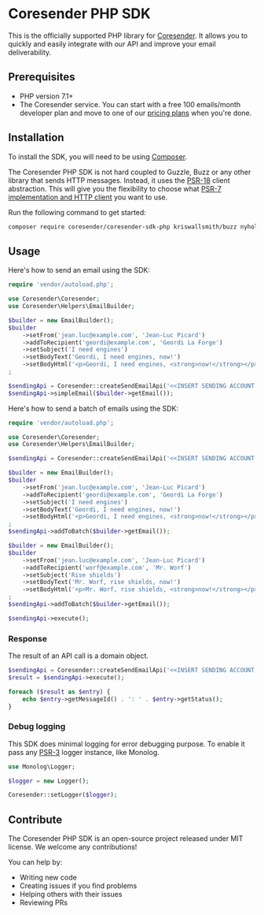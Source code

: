 # Coresender PHP SDK

This is the officially supported PHP library for [Coresender](https://coresender.com). It allows you to quickly and easily integrate with our API and improve your email deliverability.

## Prerequisites

* PHP version 7.1+
* The Coresender service. You can start with a free 100 emails/month developer plan and move to one of our [pricing plans](https://coresender.com/pricing) when you're done.

## Installation

To install the SDK, you will need to be using [Composer](http://getcomposer.org/).

The Coresender PHP SDK is not hard coupled to Guzzle, Buzz or any other library that sends
HTTP messages. Instead, it uses the [PSR-18](https://www.php-fig.org/psr/psr-18/) client abstraction.
This will give you the flexibility to choose what
[PSR-7 implementation and HTTP client](https://packagist.org/providers/php-http/client-implementation)
you want to use. 

Run the following command to get started: 

```bash
composer require coresender/coresender-sdk-php kriswallsmith/buzz nyholm/psr7
```

## Usage

Here's how to send an email using the SDK:

```php
require 'vendor/autoload.php';

use Coresender\Coresender;
use Coresender\Helpers\EmailBuilder;

$builder = new EmailBuilder();
$builder
    ->setFrom('jean.luc@example.com', 'Jean-Luc Picard')
    ->addToRecipient('geordi@example.com', 'Geordi La Forge')
    ->setSubject('I need engines')
    ->setBodyText('Geordi, I need engines, now!')
    ->setBodyHtml('<p>Geordi, I need engines, <strong>now!</strong></p>')
;

$sendingApi = Coresender::createSendEmailApi('<<INSERT SENDING ACCOUNT ID>>', '<<INSERT SENDING ACCOUNT API KEY>>');
$sendingApi->simpleEmail($builder->getEmail());
```

Here's how to send a batch of emails using the SDK:

```php
require 'vendor/autoload.php';

use Coresender\Coresender;
use Coresender\Helpers\EmailBuilder;

$sendingApi = Coresender::createSendEmailApi('<<INSERT SENDING ACCOUNT ID>>', '<<INSERT SENDING ACCOUNT API KEY>>');

$builder = new EmailBuilder();
$builder
    ->setFrom('jean.luc@example.com', 'Jean-Luc Picard')
    ->addToRecipient('geordi@example.com', 'Geordi La Forge')
    ->setSubject('I need engines')
    ->setBodyText('Geordi, I need engines, now!')
    ->setBodyHtml('<p>Geordi, I need engines, <strong>now!</strong></p>')
;
$sendingApi->addToBatch($builder->getEmail());

$builder = new EmailBuilder();
$builder
    ->setFrom('jean.luc@example.com', 'Jean-Luc Picard')
    ->addToRecipient('worf@example.com', 'Mr. Worf')
    ->setSubject('Rise shields')
    ->setBodyText('Mr. Worf, rise shields, now!')
    ->setBodyHtml('<p>Mr. Worf, rise shields, <strong>now!</strong></p>')
;
$sendingApi->addToBatch($builder->getEmail());

$sendingApi->execute();
```

### Response

The result of an API call is a domain object.

```php
$sendingApi = Coresender::createSendEmailApi('<<INSERT SENDING ACCOUNT ID>>', '<<INSERT SENDING ACCOUNT API KEY>>');
$result = $sendingApi->execute();

foreach ($result as $entry) {
    echo $entry->getMessageId() . ': ' . $entry->getStatus();
}
```

### Debug logging

This SDK does minimal logging for error debugging purpose. To enable it pass any [PSR-3](https://www.php-fig.org/psr/psr-3/) logger instance, like Monolog.
```php
use Monolog\Logger;

$logger = new Logger();

Coresender::setLogger($logger);
```

## Contribute

The Coresender PHP SDK is an open-source project released under MIT license. We welcome any contributions!

You can help by:
* Writing new code
* Creating issues if you find problems
* Helping others with their issues
* Reviewing PRs
